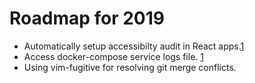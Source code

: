 # Roadmap for 2019

- Automatically setup accessibilty audit in React apps.[1](https://web.dev/accessibility-auditing-react/)
- Access docker-compose service logs file. [1](https://docs.docker.com/config/containers/logging/configure/)
- Using vim-fugitive for resolving git merge conflicts.
